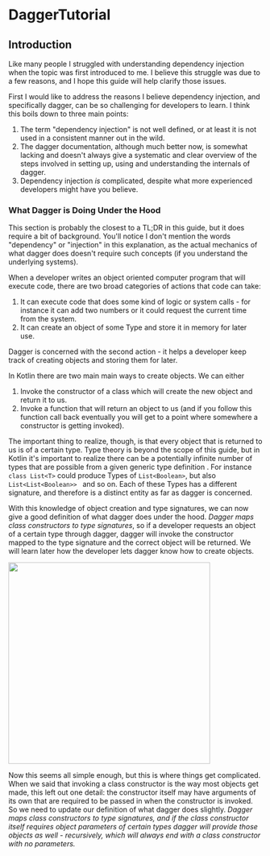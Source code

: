 # DaggerTutorial

## Introduction

Like many people I struggled with understanding dependency injection when the topic was first
introduced to me. I believe this struggle was due to a few reasons, and I hope this guide will
help clarify those issues.

First I would like to address the reasons I believe dependency injection, and specifically dagger,
can be so challenging for developers to learn. I think this boils down to three main points:

1. The term "dependency injection" is not well defined, or at least it is not used in a consistent
manner out in the wild.
2. The dagger documentation, although much better now, is somewhat lacking and doesn't always give
a systematic and clear overview of the steps involved in setting up, using and understanding the
internals of dagger.
3. Dependency injection *is* complicated, despite what more experienced developers might have you
believe.

### What Dagger is Doing Under the Hood

This section is probably the closest to a TL;DR in this guide, but it does require a bit of
background. You'll notice I don't mention the words "dependency" or "injection" in this explanation,
as the actual mechanics of what dagger does doesn't require such concepts (if you understand the
underlying systems).

When a developer writes an object oriented computer program that will execute code, there are two
broad categories of actions that code can take:

1. It can execute code that does some kind of logic or system calls - for instance it can add two
numbers or it could request the current time from the system.
2. It can create an object of some Type and store it in memory for later use.

Dagger is concerned with the second action - it helps a developer keep track of creating objects
and storing them for later.

In Kotlin there are two main main ways to create objects. We can either

1. Invoke the constructor of a class which will create the new object and return it to us.
2. Invoke a function that will return an object to us (and if you follow this function call back
eventually you will get to a point where somewhere a constructor is getting invoked).

The important thing to realize, though, is that every object that is returned to us is of a certain
type. Type theory is beyond the scope of this guide, but in Kotlin it's important to realize there
can be a potentially infinite number of types that are possible from a given generic type definition
. For instance `class List<T>` could produce Types of `List<Boolean>`, but also `List<List<Boolean>>
` and so on. Each of these Types has a different signature, and therefore is a distinct entity as
far as dagger is concerned.

With this knowledge of object creation and type signatures, we can now give a good definition of
what dagger does under the hood. *Dagger maps class constructors to type signatures*, so if a
developer requests an object of a certain type through dagger, dagger will invoke the constructor
mapped to the type signature and the correct object will be returned. We will learn later how the
developer lets dagger know how to create objects.

<img src="https://github.com/user-attachments/assets/4fff3852-4fcd-419f-a842-f956544c4187" width="400">

Now this seems all simple enough, but this is where things get complicated. When we said that
invoking a class constructor is the way most objects get made, this left out one detail: the
constructor itself may have arguments of its own that are required to be passed in when the
constructor is invoked. So we need to update our definition of what dagger does slightly. *Dagger
maps class constructors to type signatures, and if the class constructor itself requires object
parameters of certain types dagger will provide those objects as well - recursively, which will
always end with a class constructor with no parameters.*
